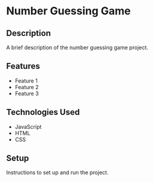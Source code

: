 # Number Guessing Game

## Description

A brief description of the number guessing game project.

## Features

- Feature 1
- Feature 2
- Feature 3

## Technologies Used

- JavaScript
- HTML
- CSS

## Setup

Instructions to set up and run the project.
